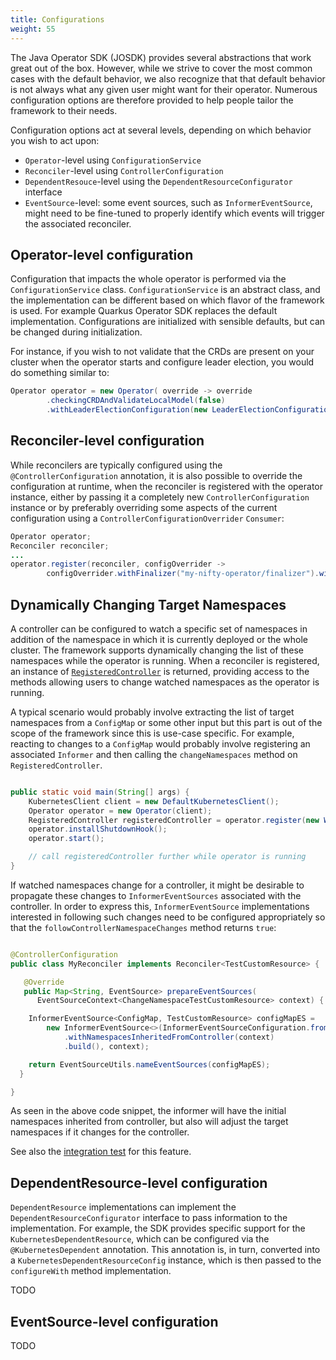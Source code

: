 ```yaml
---
title: Configurations
weight: 55
---
```


The Java Operator SDK (JOSDK) provides several abstractions that work great out of the 
box. However, while we strive to cover the most common cases with the default behavior, we also 
recognize that that default behavior is not always what any given user might want for their 
operator. Numerous configuration options are therefore provided to help people tailor the 
framework to their needs.

Configuration options act at several levels, depending on which behavior you wish to act upon:
- `Operator`-level using `ConfigurationService`
- `Reconciler`-level using `ControllerConfiguration`
- `DependentResouce`-level using the `DependentResourceConfigurator` interface
- `EventSource`-level: some event sources, such as `InformerEventSource`, might need to be 
  fine-tuned to properly identify which events will trigger the associated reconciler.

## Operator-level configuration

Configuration that impacts the whole operator is performed via the `ConfigurationService` class. 
`ConfigurationService` is an abstract class, and the implementation can be different based 
on which flavor of the framework is used. For example Quarkus Operator SDK replaces the 
default implementation. Configurations are initialized with sensible defaults, but can 
be changed during initialization.

For instance, if you wish to not validate that the CRDs are present on your cluster when the 
operator starts and configure leader election, you would do something similar to:

```java
Operator operator = new Operator( override -> override
        .checkingCRDAndValidateLocalModel(false)
        .withLeaderElectionConfiguration(new LeaderElectionConfiguration("bar", "barNS")));
```

## Reconciler-level configuration

While reconcilers are typically configured using the `@ControllerConfiguration` annotation, it 
is also possible to override the configuration at runtime, when the reconciler is registered 
with the operator instance, either by passing it a completely new `ControllerConfiguration` 
instance or by preferably overriding some aspects of the current configuration using a 
`ControllerConfigurationOverrider` `Consumer`:

```java
Operator operator;
Reconciler reconciler;
...
operator.register(reconciler, configOverrider ->
        configOverrider.withFinalizer("my-nifty-operator/finalizer").withLabelSelector("foo=bar"));
```

## Dynamically Changing Target Namespaces

A controller can be configured to watch a specific set of namespaces in addition of the
namespace in which it is currently deployed or the whole cluster. The framework supports
dynamically changing the list of these namespaces while the operator is running.
When a reconciler is registered, an instance of
[`RegisteredController`](https://github.com/java-operator-sdk/java-operator-sdk/blob/ec37025a15046d8f409c77616110024bf32c3416/operator-framework-core/src/main/java/io/javaoperatorsdk/operator/RegisteredController.java#L5)
is returned, providing access to the methods allowing users to change watched namespaces as the
operator is running.

A typical scenario would probably involve extracting the list of target namespaces from a
`ConfigMap` or some other input but this part is out of the scope of the framework since this is
use-case specific. For example, reacting to changes to a `ConfigMap` would probably involve
registering an associated `Informer` and then calling the `changeNamespaces` method on
`RegisteredController`.

```java

public static void main(String[] args) {
    KubernetesClient client = new DefaultKubernetesClient();
    Operator operator = new Operator(client);
    RegisteredController registeredController = operator.register(new WebPageReconciler(client));
    operator.installShutdownHook();
    operator.start();

    // call registeredController further while operator is running
}

```

If watched namespaces change for a controller, it might be desirable to propagate these changes to
`InformerEventSources` associated with the controller. In order to express this,
`InformerEventSource` implementations interested in following such changes need to be
configured appropriately so that the `followControllerNamespaceChanges` method returns `true`:

```java

@ControllerConfiguration
public class MyReconciler implements Reconciler<TestCustomResource> {

   @Override
   public Map<String, EventSource> prepareEventSources(
      EventSourceContext<ChangeNamespaceTestCustomResource> context) {

    InformerEventSource<ConfigMap, TestCustomResource> configMapES =
        new InformerEventSource<>(InformerEventSourceConfiguration.from(ConfigMap.class, TestCustomResource.class)
            .withNamespacesInheritedFromController(context)
            .build(), context);

    return EventSourceUtils.nameEventSources(configMapES);
  }

}
```

As seen in the above code snippet, the informer will have the initial namespaces inherited from
controller, but also will adjust the target namespaces if it changes for the controller.

See also
the [integration test](https://github.com/operator-framework/java-operator-sdk/tree/main/operator-framework/src/test/java/io/javaoperatorsdk/operator/baseapi/changenamespace)
for this feature.

## DependentResource-level configuration

`DependentResource` implementations can implement the `DependentResourceConfigurator` interface 
to pass information to the implementation. For example, the SDK 
provides specific support for the `KubernetesDependentResource`, which can be configured via the 
`@KubernetesDependent` annotation. This annotation is, in turn, converted into a 
`KubernetesDependentResourceConfig` instance, which is then passed to the `configureWith` method 
implementation.

TODO

## EventSource-level configuration

TODO
